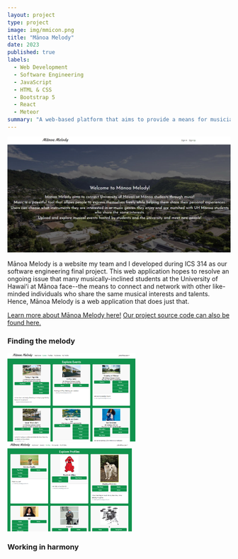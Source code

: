 ```yaml
---
layout: project
type: project
image: img/mmicon.png
title: "Mānoa Melody"
date: 2023
published: true
labels:
  - Web Development
  - Software Engineering
  - JavaScript
  - HTML & CSS
  - Bootstrap 5
  - React
  - Meteor
summary: "A web-based platform that aims to provide a means for musicians and music enthusiasts at the University of Hawaiʻi at Mānoa to connect and network."
---
```


<img class="img-fluid" src="../img/mmlanding.png">

Mānoa Melody is a website my team and I developed during ICS 314 as our software engineering final project. This web application hopes to resolve an ongoing issue that many musically-inclined students at the University of Hawaiʻi at Mānoa face--the means to connect and network with other like-minded individuals who share the same musical interests and talents. Hence, Mānoa Melody is a web application that does just that. 

[Learn more about Mānoa Melody here!](https://github.com/manoa-melody)
[Our project source code can also be found here.](https://github.com/manoa-melody)


### Finding the melody

<div class="text-center p-4">
  <img height="200px" src="../img/exploreevents.png" class="img-thumbnail" >
  <img height="200px" src="../img/exploreprofiles.png" class="img-thumbnail" >
</div>



### Working in harmony
